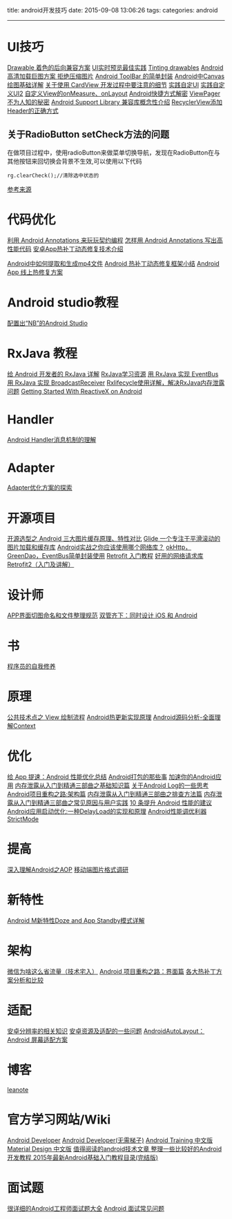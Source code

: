 title: android开发技巧
date: 2015-09-08 13:06:26
tags:
categories: android

---
# UI技巧 #
[Drawable 着色的后向兼容方案](http://www.race604.com/tint-drawable/ )
[UI实时预览最佳实践](https://github.com/tianzhijiexian/Android-Best-Practices/blob/master/2015.9/ui/ui.md)
[Tinting drawables](http://andraskindler.com/blog/2015/tinting_drawables/?utm_source=androiddevdigest)
[Android 高清加载巨图方案 拒绝压缩图片](http://www.jcodecraeer.com/a/anzhuokaifa/androidkaifa/2015/1021/3607.html)
[Android ToolBar 的简单封装](http://blog.csdn.net/jxxfzgy/article/details/46476903)
[Android中Canvas绘图基础详解](http://blog.csdn.net/iispring/article/details/49770651)
[关于使用 CardView 开发过程中要注意的细节](http://blog.feng.moe/2015/10/24/something-about-cardview-development/?hmsr=toutiao.io&utm_medium=toutiao.io&utm_source=toutiao.io)
[实践自定UI](http://www.jianshu.com/p/11210b14f743)
[实践自定义UI2](http://www.jianshu.com/p/ff8dcefce371)
[自定义View的onMeasure、onLayout](http://yifeiyuan.me/2015/10/12/%E8%87%AA%E5%AE%9A%E4%B9%89View%E7%9A%84onMeasure%E3%80%81onLayout/)
[Android快捷方式解密](http://www.jianshu.com/p/dc3d04337d00)
[ViewPager不为人知的秘密](http://www.jianshu.com/p/80891d0185f7)
[Android Support Library 兼容库概念性介绍](http://zhuanlan.zhihu.com/zmywly8866/20260335)
[RecyclerView添加Header的正确方式](http://www.jcodecraeer.com/a/anzhuokaifa/androidkaifa/2015/1120/3705.html)



## 关于RadioButton setCheck方法的问题 ##
在做项目过程中，使用radioButton来做菜单切换导航，发现在RadioButton在与其他按钮来回切换会背景不生效,可以使用以下代码
```
rg.clearCheck();//清除选中状态的 
```

[参考来源](http://stackoverflow.com/questions/4035465/android-radiobutton-not-able-to-unset-using-setcheckedfalse-method)


# 代码优化 #
[ 利用 Android Annotations 来玩玩契约编程](http://blog.csdn.net/feelang/article/details/49000203)
[怎样用 Android Annotations 写出高性能代码](http://blog.csdn.net/feelang/article/details/49095235)
[安卓App热补丁动态修复技术介绍](http://mp.weixin.qq.com/s?__biz=MzI1MTA1MzM2Nw==&mid=400118620&idx=1&sn=b4fdd5055731290eef12ad0d17f39d4a&scene=0&uin=MTYzMjY2MTE1&key=04dce534b3b035ef49d8b47c3f8dc1399d737e94c7a40b1a38561c6fcf48d000a1f40ec4bf530d2534dd865875c0c8c7&devicetype=iMac+MacBookPro10%2C1+OSX+OSX+10.11.1+build(15B42)&version=11020201&lang=en&pass_ticket=1zsiC5hQfwATA4R3ndq32UtcvN%2B5kATcavEv4xN2HMY%3D)

[Android中如何提取和生成mp4文件](http://ticktick.blog.51cto.com/823160/1710743)
[ Android 热补丁动态修复框架小结](http://blog.csdn.net/lmj623565791/article/details/49883661)
[Android App 线上热修复方案](http://mp.weixin.qq.com/s?__biz=MzA3Mjk1MjA4Nw==&mid=400390453&idx=1&sn=ad5e93193f46ba1bdccafda26508d702#rd)

# Android studio教程 #
[配置出“NB”的Android Studio](http://blog.csdn.net/yy1300326388/article/details/46374229) 

# RxJava 教程 #
[给 Android 开发者的 RxJava 详解](http://gank.io/post/560e15be2dca930e00da1083#toc_1) 
[RxJava学习资源](https://github.com/lzyzsd/Awesome-RxJava)
[用 RxJava 实现 EventBus ](https://github.com/mcxiaoke/xBus)
[用 RxJava 实现 BroadcastReceiver](https://github.com/f2prateek/rx-receivers)
[Rxlifecycle使用详解，解决RxJava内存泄露问题](http://www.jcodecraeer.com/a/anzhuokaifa/androidkaifa/2015/1122/3711.html)
[Getting Started With ReactiveX on Android](http://code.tutsplus.com/tutorials/getting-started-with-reactivex-on-android--cms-24387)

# Handler #
[Android Handler消息机制的理解](http://anany.me/2015/04/12/handler/)


# Adapter #
[Adapter优化方案的探索](https://github.com/tianzhijiexian/Android-Best-Practices/blob/master/2015.10/adapter/adapter.md)

# 开源项目 #
[开源选型之 Android 三大图片缓存原理、特性对比](http://mp.weixin.qq.com/s?__biz=MzAxNjI3MDkzOQ==&mid=400055274&idx=1&sn=89005ccb6b4317675c54ccf61cdb89b5#rd)
[Glide 一个专注于平滑滚动的图片加载和缓存库](http://www.jianshu.com/p/4a3177b57949)
[Android实战之你应该使用哪个网络库？](http://segmentfault.com/a/1190000003965158)
[okHttp，GreenDao，EventBus简单封装使用](http://www.jcodecraeer.com/a/anzhuokaifa/androidkaifa/2015/1111/3678.html)
[Retrofit 入门教程](https://futurestud.io/blog/retrofit-getting-started-and-android-client/)
[好用的网络请求库Retrofit2（入门及讲解）](http://blog.csdn.net/biezhihua/article/details/49232289)

# 设计师 #
[APP界面切图命名和文件整理规范](http://www.shejipai.cn/map-file-naming-and-specification.html)
[双管齐下：同时设计 iOS 和 Android](http://www.shejipai.cn/ios-android-compare-ui.html)


# 书 #
[程序员的自我修养](https://www.gitbook.com/book/leohxj/a-programmer-prepares/details?hmsr=toutiao.io&utm_medium=toutiao.io&utm_source=toutiao.io)

# 原理 #
[公共技术点之 View 绘制流程](http://www.codekk.com/blogs/detail/54cfab086c4761e5001b253f)
[Android热更新实现原理](http://www.jcodecraeer.com/a/anzhuokaifa/androidkaifa/2015/1115/3684.html)
[Android源码分析-全面理解Context](http://www.cnblogs.com/android100/p/Android-Context.html)

# 优化 #
[给 App 提速：Android 性能优化总结](http://android.jobbole.com/81944/)
[Android打包的那些事](http://www.jayfeng.com/2015/11/07/Android%E6%89%93%E5%8C%85%E7%9A%84%E9%82%A3%E4%BA%9B%E4%BA%8B/)
[加速你的Android应用](http://www.devtf.cn/?p=1097)
[内存泄露从入门到精通三部曲之基础知识篇](http://mp.weixin.qq.com/s?__biz=MzA3NTYzODYzMg==&mid=400674207&idx=1&sn=a9580ca0dffc62a6d7dbb8fd3d7a2ef1&scene=0&key=b410d3164f5f798e3f4b6de393face7f291ae1d5d6ce312646e1e72ba2b6849e52d3ef5d2d0e4e8579cc7841aac8b439&ascene=0&uin=MTYzMjY2MTE1&devicetype=iMac+MacBookPro10%2C1+OSX+OSX+10.11.1+build(15B42)&version=11020201&pass_ticket=hgYTL4MW7%2FI9mnat%2BT9S2RRS0IkFfm6yOLSy%2F4bguL4%3D)
[关于Android Log的一些思考](http://droidyue.com/blog/2015/11/01/thinking-about-android-log/)
[Android项目重构之路:架构篇](http://keeganlee.me/post/android/20150605)
[内存泄露从入门到精通三部曲之排查方法篇](http://mp.weixin.qq.com/s?__biz=MzA3NTYzODYzMg==&mid=400891536&idx=1&sn=0b6c629b0abe4a359d6552cd244c0c0c&scene=0&key=d4b25ade3662d6432f4d008c35c73be9edb35e268795decfd642e018f5b9b57ccf844430313ae8cae1936ae1af28f657&ascene=0&uin=MTYzMjY2MTE1&devicetype=iMac+MacBookPro10%2C1+OSX+OSX+10.11.1+build(15B42)&version=11020201&pass_ticket=DhP26XYXJwz4Wb0cgRmjgcxeGfVbtRncCyGulGN45GY%3D)
[内存泄露从入门到精通三部曲之常见原因与用户实践](http://bugly.qq.com/blog/?p=884)
[10 条提升 Android 性能的建议](https://realm.io/cn/news/droidcon-farber-improving-android-app-performance/)
[Android应用启动优化:一种DelayLoad的实现和原理](http://androidperformance.com/2015/11/18/Android-app-lunch-optimize-delay-load.html)
[Android性能调优利器StrictMode](http://www.kuqin.com/shuoit/20150928/348295.html)

# 提高 #
[深入理解Android之AOP](http://blog.csdn.net/innost/article/details/49387395)
[移动端图片格式调研](http://blog.ibireme.com/2015/11/02/mobile_image_benchmark/)

# 新特性 #
[Android M新特性Doze and App Standby模式详解](http://mp.weixin.qq.com/s?__biz=MzI1MTA1MzM2Nw==&mid=400185947&idx=1&sn=a591b76d2c9a085791fd4f12a5b31738&scene=2&srcid=11067beUUcVUcBRI1ajZZ2p7&from=timeline&isappinstalled=0&key=b410d3164f5f798e6f3fbdb81070f8443873c0d4632acc14a6513981556fa35169ba650e853f94945b244528cbd58799&ascene=0&uin=MTYzMjY2MTE1&devicetype=iMac+MacBookPro10%2C1+OSX+OSX+10.11.1+build(15B42)&version=11020201&pass_ticket=hgYTL4MW7%2FI9mnat%2BT9S2RRS0IkFfm6yOLSy%2F4bguL4%3D)


# 架构 #
[微信为啥这么省流量（技术宅入）](http://mp.weixin.qq.com/s?__biz=MjM5ODYxMDA5OQ==&mid=400163013&idx=1&sn=911cf71925e2ba50d47955a713134acb&scene=2&srcid=1024VUjDjr5hy3hpqvaZ72D3&from=timeline&isappinstalled=0#rd)
[Android 项目重构之路：界面篇](http://android.jobbole.com/82080/)
[各大热补丁方案分析和比较](http://blog.zhaiyifan.cn/2015/11/20/HotPatchCompare/?hmsr=toutiao.io&utm_medium=toutiao.io&utm_source=toutiao.io)


# 适配 #
[安卓分辨率的相关知识](http://leoray.leanote.com/post/android-resolution)
[安卓资源及适配的一些问题](http://leoray.leanote.com/post/android-resource)
[AndroidAutoLayout：Android 屏幕适配方案](https://github.com/hongyangAndroid/AndroidAutoLayout?hmsr=toutiao.io&utm_medium=toutiao.io&utm_source=toutiao.io)

# 博客 #
[leanote](http://leoray.leanote.com/)

# 官方学习网站/Wiki #
[Android Developer](http://developer.android.com/)
[Android Developer(无需梯子)](http://androiddoc.qiniudn.com/index.html)
[Android Training 中文版](http://hukai.me/android-training-course-in-chinese/index.html)
[Material Design 中文版](http://wiki.jikexueyuan.com/project/material-design/)
[值得阅读的android技术文章 ](https://github.com/bboyfeiyu/Worth-Reading-the-Android-technical-articles)
[整理一些比较好的Android开发教程 ](http://bxbxbai.github.io/2014/10/07/android-develop-resource/)
[2015年最新Android基础入门教程目录(完结版)](http://blog.csdn.net/coder_pig/article/details/50000773#t8)

# 面试题 #
[很详细的Android工程师面试题大全](http://blog.csdn.net/mc_hust/article/details/49517915)
[Android 面试常见问题](https://github.com/leerduo/InterviewQuestion)

